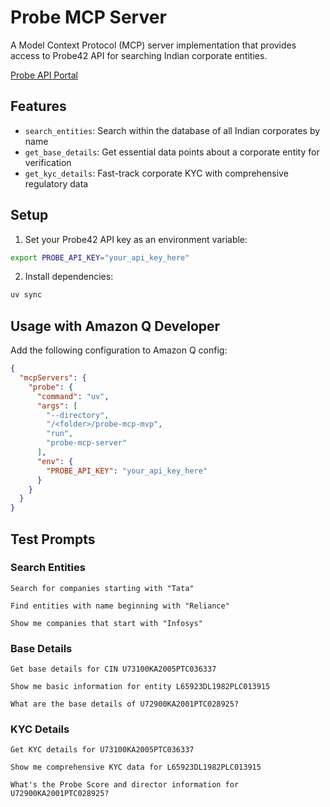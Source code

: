 # Probe MCP Server

A Model Context Protocol (MCP) server implementation that provides access to Probe42 API for searching Indian corporate entities.

[Probe API Portal](https://apiportal.probe42.in/#/portal/explore-api)

## Features

- `search_entities`: Search within the database of all Indian corporates by name
- `get_base_details`: Get essential data points about a corporate entity for verification
- `get_kyc_details`: Fast-track corporate KYC with comprehensive regulatory data

## Setup

1. Set your Probe42 API key as an environment variable:
```bash
export PROBE_API_KEY="your_api_key_here"
```

2. Install dependencies:
```bash
uv sync
```

## Usage with Amazon Q Developer

Add the following configuration to Amazon Q config:

```json
{
  "mcpServers": {
    "probe": {
      "command": "uv",
      "args": [
        "--directory",
        "/<folder>/probe-mcp-mvp",
        "run",
        "probe-mcp-server"
      ],
      "env": {
        "PROBE_API_KEY": "your_api_key_here"
      }
    }
  }
}
```

## Test Prompts

### Search Entities
```
Search for companies starting with "Tata"
```
```
Find entities with name beginning with "Reliance"
```
```
Show me companies that start with "Infosys"
```

### Base Details
```
Get base details for CIN U73100KA2005PTC036337
```
```
Show me basic information for entity L65923DL1982PLC013915
```
```
What are the base details of U72900KA2001PTC028925?
```

### KYC Details
```
Get KYC details for U73100KA2005PTC036337
```
```
Show me comprehensive KYC data for L65923DL1982PLC013915
```
```
What's the Probe Score and director information for U72900KA2001PTC028925?
```